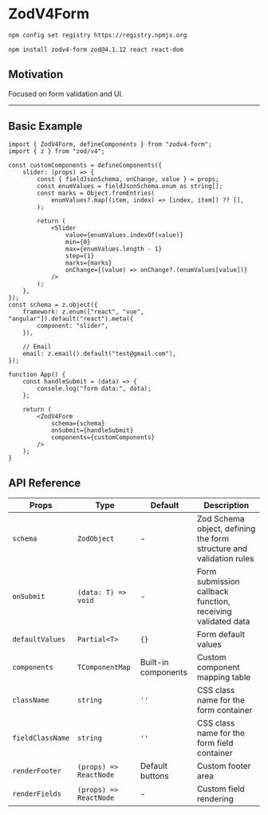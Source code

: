 # ZodV4Form

```bash
npm config set registry https://registry.npmjs.org
```

```bash
npm install zodv4-form zod@4.1.12 react react-dom
```

## Motivation

Focused on form validation and UI.

---

## Basic Example

```tsx
import { ZodV4Form, defineComponents } from "zodv4-form";
import { z } from "zod/v4";

const customComponents = defineComponents({
    slider: (props) => {
        const { fieldJsonSchema, onChange, value } = props;
        const enumValues = fieldJsonSchema.enum as string[];
        const marks = Object.fromEntries(
            enumValues?.map((item, index) => [index, item]) ?? [],
        );

        return (
            <Slider
                value={enumValues.indexOf(value)}
                min={0}
                max={enumValues.length - 1}
                step={1}
                marks={marks}
                onChange={(value) => onChange?.(enumValues[value])}
            />
        );
    },
});
const schema = z.object({
    framework: z.enum(["react", "vue", "angular"]).default("react").meta({
        component: "slider",
    }),

    // Email
    email: z.email().default("test@gmail.com"),
});

function App() {
    const handleSubmit = (data) => {
        console.log("form data:", data);
    };

    return (
        <ZodV4Form
            schema={schema}
            onSubmit={handleSubmit}
            components={customComponents}
        />
    );
}
```

## API Reference

| Props            | Type                   | Default             | Description                                                         |
| ---------------- | ---------------------- | ------------------- | ------------------------------------------------------------------- |
| `schema`         | `ZodObject`            | -                   | Zod Schema object, defining the form structure and validation rules |
| `onSubmit`       | `(data: T) => void`    | -                   | Form submission callback function, receiving validated data         |
| `defaultValues`  | `Partial<T>`           | `{}`                | Form default values                                                 |
| `components`     | `TComponentMap`        | Built-in components | Custom component mapping table                                      |
| `className`      | `string`               | `''`                | CSS class name for the form container                               |
| `fieldClassName` | `string`               | `''`                | CSS class name for the form field container                         |
| `renderFooter`   | `(props) => ReactNode` | Default buttons     | Custom footer area                                                  |
| `renderFields`   | `(props) => ReactNode` | -                   | Custom field rendering                                              |

